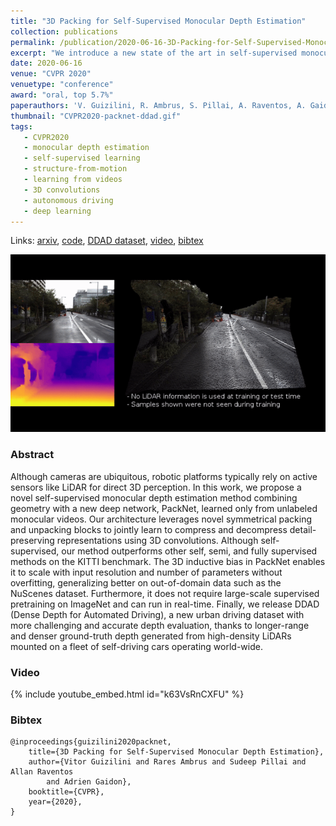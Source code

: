 ```yaml
---
title: "3D Packing for Self-Supervised Monocular Depth Estimation"
collection: publications
permalink: /publication/2020-06-16-3D-Packing-for-Self-Supervised-Monocular-Depth-Estimation
excerpt: "We introduce a new state of the art in self-supervised monocular depth estimation (PackNet), a new benchmark (DDAD), and weak velocity supervision."
date: 2020-06-16
venue: "CVPR 2020"
venuetype: "conference"
award: "oral, top 5.7%"
paperauthors: 'V. Guizilini, R. Ambrus, S. Pillai, A. Raventos, A. Gaidon'
thumbnail: "CVPR2020-packnet-ddad.gif"
tags:
   - CVPR2020
   - monocular depth estimation
   - self-supervised learning
   - structure-from-motion
   - learning from videos
   - 3D convolutions
   - autonomous driving
   - deep learning
---
```


Links: [arxiv](https://arxiv.org/abs/1905.02693), [code](https://github.com/TRI-ML/packnet-sfm), [DDAD dataset](https://github.com/TRI-ML/DDAD), [video](#video), [bibtex](#bibtex)

![CVPR 2020 PackNet DDAD teaser](/images/CVPR2020-packnet-ddad.gif)

### Abstract

Although cameras are ubiquitous, robotic platforms typically rely on active sensors like LiDAR for direct 3D perception. In this work, we propose a novel self-supervised monocular depth estimation method combining geometry with a new deep network, PackNet, learned only from unlabeled monocular videos. Our architecture leverages novel symmetrical packing and unpacking blocks to jointly learn to compress and decompress detail-preserving representations using 3D convolutions. Although self-supervised, our method outperforms other self, semi, and fully supervised methods on the KITTI benchmark. The 3D inductive bias in PackNet enables it to scale with input resolution and number of parameters without overfitting, generalizing better on out-of-domain data such as the NuScenes dataset. Furthermore, it does not require large-scale supervised pretraining on ImageNet and can run in real-time. Finally, we release DDAD (Dense Depth for Automated Driving), a new urban driving dataset with more challenging and accurate depth evaluation, thanks to longer-range and denser ground-truth depth generated from high-density LiDARs mounted on a fleet of self-driving cars operating world-wide.

### Video

{% include youtube_embed.html id="k63VsRnCXFU" %}

### Bibtex

    @inproceedings{guizilini2020packnet,
        title={3D Packing for Self-Supervised Monocular Depth Estimation},
        author={Vitor Guizilini and Rares Ambrus and Sudeep Pillai and Allan Raventos
            and Adrien Gaidon},
        booktitle={CVPR},
        year={2020},
    }
